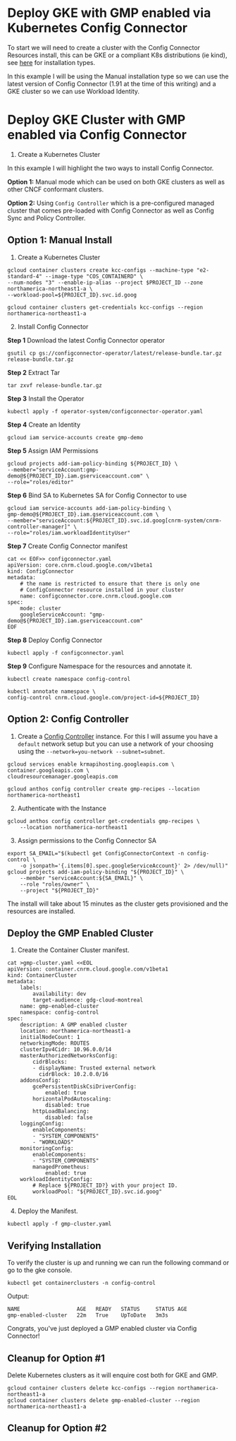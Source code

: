 # Deploy GKE with GMP enabled via Kubernetes Config Connector

To start we will need to create a cluster with the Config Connector Resources install, this can be GKE or a compliant K8s distributions (ie kind), see [here](https://cloud.google.com/config-connector/docs/concepts/installation-types) for installation types. 

In this example I will be using the Manual installation type so we can use the latest version of Config Connector (1.91 at the time of this writing) and a GKE cluster so we can use Workload Identity.

#  Deploy GKE Cluster with GMP enabled via Config Connector

1. Create a Kubernetes Cluster

In this example I will highlight the two ways to install Config Connector.

**Option 1:** Manual mode which can be used on both GKE clusters as well as other CNCF conformant clusters.

**Option 2:** Using `Config Controller` which is a pre-configured managed cluster that comes pre-loaded with Config Connector as well as Config Sync and Policy Controller. 

## Option 1: Manual Install

1. Create a Kubernetes Cluster


```
gcloud container clusters create kcc-configs --machine-type "e2-standard-4" --image-type "COS_CONTAINERD" \
--num-nodes "3" --enable-ip-alias --project $PROJECT_ID --zone northamerica-northeast1-a \
--workload-pool=${PROJECT_ID}.svc.id.goog
```

```
gcloud container clusters get-credentials kcc-configs --region northamerica-northeast1-a
```
    
2. Install Config Connector

**Step 1** Download the latest Config Connector operator

```
gsutil cp gs://configconnector-operator/latest/release-bundle.tar.gz release-bundle.tar.gz
```
    
**Step 2**  Extract Tar

```
tar zxvf release-bundle.tar.gz
```

**Step 3** Install the Operator

```
kubectl apply -f operator-system/configconnector-operator.yaml
```

**Step 4** Create an Identity

```
gcloud iam service-accounts create gmp-demo
```

**Step 5** Assign IAM Permissions

```
gcloud projects add-iam-policy-binding ${PROJECT_ID} \
--member="serviceAccount:gmp-demo@${PROJECT_ID}.iam.gserviceaccount.com" \
--role="roles/editor"
```

**Step 6** Bind SA to Kubernetes SA for Config Connector to use

```
gcloud iam service-accounts add-iam-policy-binding \
gmp-demo@${PROJECT_ID}.iam.gserviceaccount.com \
--member="serviceAccount:${PROJECT_ID}.svc.id.goog[cnrm-system/cnrm-controller-manager]" \
--role="roles/iam.workloadIdentityUser"
```

**Step 7** Create Config Connector manifest

```
cat << EOF>> configconnector.yaml
apiVersion: core.cnrm.cloud.google.com/v1beta1
kind: ConfigConnector
metadata:
    # the name is restricted to ensure that there is only one
    # ConfigConnector resource installed in your cluster
    name: configconnector.core.cnrm.cloud.google.com
spec:
    mode: cluster
    googleServiceAccount: "gmp-demo@${PROJECT_ID}.iam.gserviceaccount.com"
EOF
```

**Step 8** Deploy Config Connector

```
kubectl apply -f configconnector.yaml
```

**Step 9** Configure Namespace for the resources and annotate it.

```
kubectl create namespace config-control
```
```
kubectl annotate namespace \
config-control cnrm.cloud.google.com/project-id=${PROJECT_ID}
```

## Option 2: Config Controller

1. Create a [Config Controller](https://cloud.google.com/anthos-config-management/docs/concepts/config-controller-overview) instance. For this I will assume you have a `default` network  setup but you can use a network of your choosing using the `--network=you-network --subnet=subnet`.

```
gcloud services enable krmapihosting.googleapis.com \
container.googleapis.com \
cloudresourcemanager.googleapis.com
```

```
gcloud anthos config controller create gmp-recipes --location northamerica-northeast1
```

2. Authenticate with the Instance

```
gcloud anthos config controller get-credentials gmp-recipes \
    --location northamerica-northeast1
```

3. Assign permissions to the Config Connector SA
```
export SA_EMAIL="$(kubectl get ConfigConnectorContext -n config-control \
    -o jsonpath='{.items[0].spec.googleServiceAccount}' 2> /dev/null)"
gcloud projects add-iam-policy-binding "${PROJECT_ID}" \
    --member "serviceAccount:${SA_EMAIL}" \
    --role "roles/owner" \
    --project "${PROJECT_ID}"
```

The install will take about 15 minutes as the cluster gets provisioned and the resources are installed.

## Deploy the GMP Enabled Cluster

1. Create the Container Cluster manifest.

```
cat >gmp-cluster.yaml <<EOL
apiVersion: container.cnrm.cloud.google.com/v1beta1
kind: ContainerCluster
metadata:
    labels:
        availability: dev
        target-audience: gdg-cloud-montreal
    name: gmp-enabled-cluster
    namespace: config-control
spec:
    description: A GMP enabled cluster
    location: northamerica-northeast1-a
    initialNodeCount: 1
    networkingMode: ROUTES
    clusterIpv4Cidr: 10.96.0.0/14
    masterAuthorizedNetworksConfig:
        cidrBlocks:
        - displayName: Trusted external network
          cidrBlock: 10.2.0.0/16
    addonsConfig:
        gcePersistentDiskCsiDriverConfig:
            enabled: true
        horizontalPodAutoscaling:
            disabled: true
        httpLoadBalancing:
            disabled: false
    loggingConfig:
        enableComponents:
        - "SYSTEM_COMPONENTS"
        - "WORKLOADS"
    monitoringConfig:
        enableComponents:
        - "SYSTEM_COMPONENTS"
        managedPrometheus:
            enabled: true
    workloadIdentityConfig:
        # Replace ${PROJECT_ID?} with your project ID.
        workloadPool: "${PROJECT_ID}.svc.id.goog"
EOL
```

4. Deploy the Manifest.

```
kubectl apply -f gmp-cluster.yaml
```

## Verifying Installation

To verify the cluster is up and running we can run the following command or go to the gke console.

```
kubectl get containerclusters -n config-control 
```
Output:
```
NAME                  AGE   READY   STATUS     STATUS AGE
gmp-enabled-cluster   22m   True    UpToDate   3m3s
```

Congrats, you've just deployed a GMP enabled cluster via Config Connector!


## Cleanup for Option #1

Delete Kubernetes clusters as it will enquire cost both for GKE and GMP.

```
gcloud container clusters delete kcc-configs --region northamerica-northeast1-a
gcloud container clusters delete gmp-enabled-cluster --region northamerica-northeast1-a
```

## Cleanup for Option #2